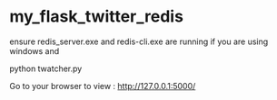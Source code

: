 # my_flask_twitter_redis

ensure redis_server.exe and redis-cli.exe are running if you are using windows and 


python twatcher.py 

Go to your browser to view : http://127.0.0.1:5000/

